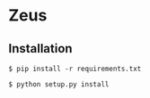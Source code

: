 Zeus
==============================================================================

Installation
------------

```
$ pip install -r requirements.txt

$ python setup.py install
```

